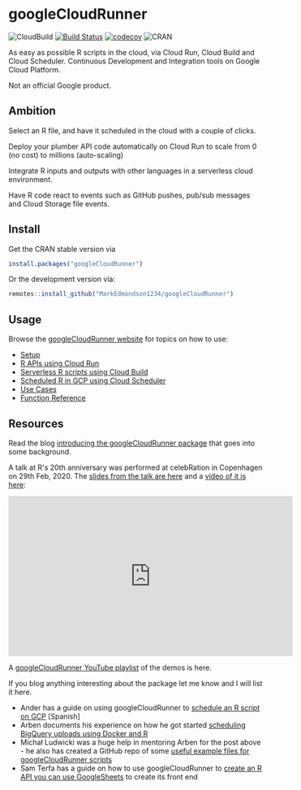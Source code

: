 # googleCloudRunner

![CloudBuild](https://badger-ewjogewawq-ew.a.run.app/build/status?project=mark-edmondson-gde&id=0a3cade0-425f-4adc-b86b-14cde51af674)
[![Build Status](https://travis-ci.org/MarkEdmondson1234/googleCloudRunner.svg?branch=master)](https://travis-ci.org/MarkEdmondson1234/googleCloudRunner)
[![codecov](https://codecov.io/gh/MarkEdmondson1234/googleCloudRunner/branch/master/graph/badge.svg)](https://codecov.io/gh/MarkEdmondson1234/googleCloudRunner)
![CRAN](http://www.r-pkg.org/badges/version/googleCloudRunner)

As easy as possible R scripts in the cloud, via Cloud Run, Cloud Build and Cloud Scheduler.  Continuous Development and Integration tools on Google Cloud Platform.

Not an official Google product.

## Ambition

Select an R file, and have it scheduled in the cloud with a couple of clicks.

Deploy your plumber API code automatically on Cloud Run to scale from 0 (no cost) to millions (auto-scaling)

Integrate R inputs and outputs with other languages in a serverless cloud environment.

Have R code react to events such as GitHub pushes, pub/sub messages and Cloud Storage file events. 

## Install

Get the CRAN stable version via 

```r
install.packages("googleCloudRunner")
```

Or the development version via:

```r
remotes::install_github("MarkEdmondson1234/googleCloudRunner")
```

## Usage

Browse the [googleCloudRunner website](https://code.markedmondson.me/googleCloudRunner/) for topics on how to use:

* [Setup](https://code.markedmondson.me/googleCloudRunner/articles/setup.html)
* [R APIs using Cloud Run](https://code.markedmondson.me/googleCloudRunner/articles/cloudrun.html)
* [Serverless R scripts using Cloud Build](https://code.markedmondson.me/googleCloudRunner/articles/cloudbuild.html)
* [Scheduled R in GCP using Cloud Scheduler](https://code.markedmondson.me/googleCloudRunner/articles/cloudscheduler.html)
* [Use Cases](https://code.markedmondson.me/googleCloudRunner/articles/usecases.html)
* [Function Reference](https://code.markedmondson.me/googleCloudRunner/reference/index.html)

## Resources

Read the blog [introducing the googleCloudRunner package](https://code.markedmondson.me/googleCloudRunner-intro/) that goes into some background.

A talk at R's 20th anniversary was performed at celebRation in Copenhagen on 29th Feb, 2020.  The [slides from the talk are here](https://code.markedmondson.me/r-20.html) and a [video of it is here](https://www.youtube.com/watch?v=YRvejW9FSJ4&list=PLAMHKI_J4xv1urCanNbTCm44CxXnoejdr&index=3):

<iframe width="560" height="315" src="https://www.youtube.com/embed/YRvejW9FSJ4" frameborder="0" allow="accelerometer; autoplay; encrypted-media; gyroscope; picture-in-picture" allowfullscreen></iframe>

A [googleCloudRunner YouTube playlist](https://www.youtube.com/playlist?list=PLAMHKI_J4xv1urCanNbTCm44CxXnoejdr) of the demos is here.

If you blog anything interesting about the package let me know and I will list it here.

* Ander has a guide on using googleCloudRunner to [schedule an R script on GCP](https://anderfernandez.com/automatizar-script-r-google-cloud/) [Spanish]
* Arben documents his experience on how he got started [scheduling BigQuery uploads using Docker and R](https://arbenkqiku.github.io/create-docker-image-with-r-and-deploy-as-cron-job-on-google-cloud)
* Michał Ludwicki was a huge help in mentoring Arben for the post above - he also has created a GitHub repo of some [useful example files for googleCloudRunner scripts](https://github.com/MLud/GCP_Rscheduler)
* Sam Terfa has a guide on how to use googleCloudRunner to [create an R API you can use GoogleSheets](https://medium.com/@samterfa/using-r-and-python-in-google-sheets-formulas-b397b302098) to create its front end 
